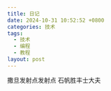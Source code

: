 ```yaml
---
title: 日记
date: 2024-10-31 10:52:52 +0800
categories: 技术
tags:
  - 技术
  - 编程
  - 教程
layout: post
---
```

撒旦发射点发射点
石帆胜丰士大夫